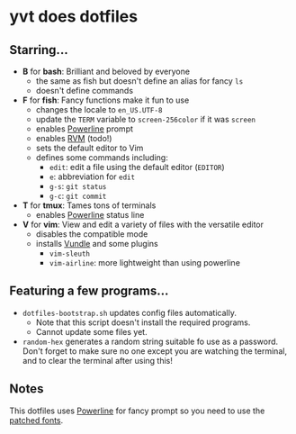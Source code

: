 yvt does dotfiles
=================

Starring...
-----------

* **B** for **bash**: Brilliant and beloved by everyone
  * the same as fish but doesn't define an alias for fancy `ls`
  * doesn't define commands
* **F** for **fish**: Fancy functions make it fun to use
  * changes the locale to `en_US.UTF-8`
  * update the `TERM` variable to `screen-256color` if it was `screen`
  * enables [Powerline](https://github.com/powerline/powerline) prompt
  * enables [RVM](https://rvm.io/) (todo!)
  * sets the default editor to Vim
  * defines some commands including:
  	* `edit`: edit a file using the default editor (`EDITOR`)
    * `e`: abbreviation for `edit`
    * `g-s`: `git status`
    * `g-c`: `git commit`
* **T** for **tmux**: Tames tons of terminals
  * enables [Powerline](https://github.com/powerline/powerline) status line
* **V** for **vim**: View and edit a variety of files with the versatile editor
  * disables the compatible mode
  * installs [Vundle](https://github.com/VundleVim/Vundle.vim) and some plugins
    * `vim-sleuth`
    * `vim-airline`: more lightweight than using powerline

Featuring a few programs...
--------------------------

* `dotfiles-bootstrap.sh` updates config files automatically.
  * Note that this script doesn't install the required programs.
  * Cannot update some files yet.
* `random-hex` generates a random string suitable fo use as a password.
  Don't forget to make sure no one except you are watching the terminal, and to clear the terminal after using this!

Notes
-----

This dotfiles uses [Powerline](https://github.com/powerline/powerline) for fancy
prompt so you need to use the [patched fonts](https://github.com/powerline/fonts). 
